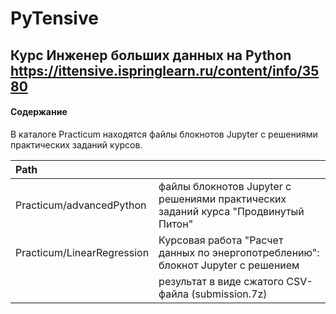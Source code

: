 
# PyTensive

## Курс Инженер больших данных на Python  https://ittensive.ispringlearn.ru/content/info/3580

#### Содержание

В каталоге Practicum находятся файлы блокнотов Jupyter с решениями практических заданий курсов.

| Path                     | |
|:--------------------------|:-------------------------------------------------------------------|
|Practicum/advancedPython|файлы блокнотов Jupyter с решениями практических заданий курса "Продвинутый Питон"|
|Practicum/LinearRegression|Курсовая работа "Расчет данных по энергопотреблению": блокнот Jupyter с решением|
| |результат в виде сжатого CSV-файла (submission.7z)|



